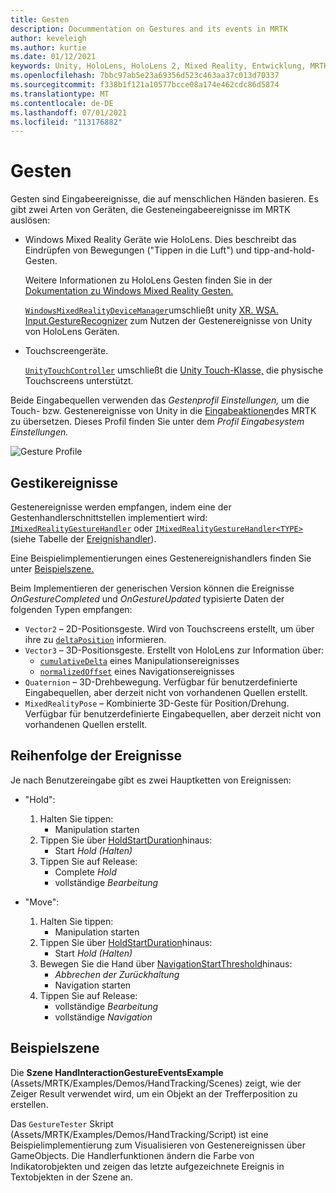 ```yaml
---
title: Gesten
description: Docummentation on Gestures and its events in MRTK
author: keveleigh
ms.author: kurtie
ms.date: 01/12/2021
keywords: Unity, HoloLens, HoloLens 2, Mixed Reality, Entwicklung, MRTK, Gesten,
ms.openlocfilehash: 7bbc97ab5e23a69356d523c463aa37c013d70337
ms.sourcegitcommit: f338b1f121a10577bcce08a174e462cdc86d5874
ms.translationtype: MT
ms.contentlocale: de-DE
ms.lasthandoff: 07/01/2021
ms.locfileid: "113176882"
---
```

# <a name="gestures"></a>Gesten

Gesten sind Eingabeereignisse, die auf menschlichen Händen basieren. Es gibt zwei Arten von Geräten, die Gesteneingabeereignisse im MRTK auslösen:

- Windows Mixed Reality Geräte wie HoloLens. Dies beschreibt das Eindrüpfen von Bewegungen ("Tippen in die Luft") und tipp-and-hold-Gesten.

  Weitere Informationen zu HoloLens Gesten finden Sie in der [Dokumentation zu Windows Mixed Reality Gesten.](/windows/mixed-reality/gestures)

  [`WindowsMixedRealityDeviceManager`](xref:Microsoft.MixedReality.Toolkit.WindowsMixedReality.Input.WindowsMixedRealityDeviceManager)umschließt unity [XR. WSA. Input.GestureRecognizer](https://docs.unity3d.com/ScriptReference/XR.WSA.Input.GestureRecognizer.html) zum Nutzen der Gestenereignisse von Unity von HoloLens Geräten.

- Touchscreengeräte.

  [`UnityTouchController`](xref:Microsoft.MixedReality.Toolkit.Input.UnityInput) umschließt die [Unity Touch-Klasse,](https://docs.unity3d.com/ScriptReference/Touch.html) die physische Touchscreens unterstützt.

Beide Eingabequellen verwenden das _Gestenprofil Einstellungen,_ um die Touch- bzw. Gestenereignisse von Unity in die [Eingabeaktionen](input-actions.md)des MRTK zu übersetzen. Dieses Profil finden Sie unter dem _Profil Eingabesystem Einstellungen._

<img src="../images/input/GestureProfile.png" alt="Gesture Profile" style="max-width:100%;">

## <a name="gesture-events"></a>Gestikereignisse

Gestenereignisse werden empfangen, indem eine der Gestenhandlerschnittstellen implementiert wird: [`IMixedRealityGestureHandler`](xref:Microsoft.MixedReality.Toolkit.Input.IMixedRealityGestureHandler) oder [`IMixedRealityGestureHandler<TYPE>`](xref:Microsoft.MixedReality.Toolkit.Input.IMixedRealityGestureHandler`1) (siehe Tabelle der [Ereignishandler](input-events.md)).

Eine Beispielimplementierungen eines Gestenereignishandlers finden Sie unter [Beispielszene.](#example-scene)

Beim Implementieren der generischen Version können die Ereignisse *OnGestureCompleted* und *OnGestureUpdated* typisierte Daten der folgenden Typen empfangen:

- `Vector2` – 2D-Positionsgeste. Wird von Touchscreens erstellt, um über ihre zu [`deltaPosition`](https://docs.unity3d.com/ScriptReference/Touch-deltaPosition.html) informieren.
- `Vector3` – 3D-Positionsgeste. Erstellt von HoloLens zur Information über:
  - [`cumulativeDelta`](https://docs.unity3d.com/ScriptReference/XR.WSA.Input.ManipulationUpdatedEventArgs-cumulativeDelta.html) eines Manipulationsereignisses
  - [`normalizedOffset`](https://docs.unity3d.com/ScriptReference/XR.WSA.Input.NavigationUpdatedEventArgs-normalizedOffset.html) eines Navigationsereignisses
- `Quaternion` – 3D-Drehbewegung. Verfügbar für benutzerdefinierte Eingabequellen, aber derzeit nicht von vorhandenen Quellen erstellt.
- `MixedRealityPose` – Kombinierte 3D-Geste für Position/Drehung. Verfügbar für benutzerdefinierte Eingabequellen, aber derzeit nicht von vorhandenen Quellen erstellt.

## <a name="order-of-events"></a>Reihenfolge der Ereignisse

Je nach Benutzereingabe gibt es zwei Hauptketten von Ereignissen:

- "Hold":
    1. Halten Sie tippen:
        - Manipulation  starten
    1. Tippen Sie über [HoldStartDuration](xref:Microsoft.MixedReality.Toolkit.Input.MixedRealityInputSimulationProfile.HoldStartDuration)hinaus:
        - Start _Hold (Halten)_
    1. Tippen Sie auf Release:
        - Complete _Hold_
        - vollständige _Bearbeitung_

- "Move":
    1. Halten Sie tippen:
        - Manipulation  starten
    1. Tippen Sie über [HoldStartDuration](xref:Microsoft.MixedReality.Toolkit.Input.MixedRealityInputSimulationProfile.HoldStartDuration)hinaus:
        - Start _Hold (Halten)_
    1. Bewegen Sie die Hand über [NavigationStartThreshold](xref:Microsoft.MixedReality.Toolkit.Input.MixedRealityInputSimulationProfile.NavigationStartThreshold)hinaus:
        - _Abbrechen der Zurückhaltung_
        - Navigation  starten
    1. Tippen Sie auf Release:
        - vollständige _Bearbeitung_
        - vollständige _Navigation_

## <a name="example-scene"></a>Beispielszene

Die **Szene HandInteractionGestureEventsExample** (Assets/MRTK/Examples/Demos/HandTracking/Scenes) zeigt, wie der Zeiger Result verwendet wird, um ein Objekt an der Trefferposition zu erstellen.

Das `GestureTester` Skript (Assets/MRTK/Examples/Demos/HandTracking/Script) ist eine Beispielimplementierung zum Visualisieren von Gestenereignissen über GameObjects. Die Handlerfunktionen ändern die Farbe von Indikatorobjekten und zeigen das letzte aufgezeichnete Ereignis in Textobjekten in der Szene an.
